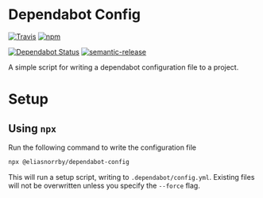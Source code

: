 # Dependabot Config

[![Travis][travis-badge]][travis-link]
[![npm][npm-badge]][npm-link]

[![Dependabot Status][dependabot-badge]][dependabot-link]
[![semantic-release][semantic-release-badge]][semantic-release-link]

A simple script for writing a dependabot configuration file to a project.

# Setup

## Using `npx`

Run the following command to write the configuration file

```sh
npx @eliasnorrby/dependabot-config
```

This will run a setup script, writing to `.dependabot/config.yml`. Existing
files will not be overwritten unless you specify the `--force` flag.

[travis-badge]: https://img.shields.io/travis/com/eliasnorrby/dependabot-config?style=for-the-badge
[travis-link]: https://travis-ci.com/eliasnorrby/dependabot-config
[npm-badge]: https://img.shields.io/npm/v/@eliasnorrby/dependabot-config?style=for-the-badge
[npm-link]: https://www.npmjs.com/package/@eliasnorrby/dependabot-config
[dependabot-badge]: https://api.dependabot.com/badges/status?host=github&repo=eliasnorrby/dependabot-config
[dependabot-link]: https://dependabot.com
[semantic-release-badge]: https://img.shields.io/badge/%20%20%F0%9F%93%A6%F0%9F%9A%80-semantic--release-e10079.svg
[semantic-release-link]: https://github.com/semantic-release/semantic-release
